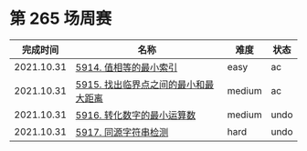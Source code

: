 # 第 265 场周赛

**完成时间**|**名称**|**难度**|**状态**
------------|--------|--------|--------
2021.10.31|[5914. 值相等的最小索引](./5914.%20值相等的最小索引)|easy|ac
2021.10.31|[5915. 找出临界点之间的最小和最大距离](./5915.%20找出临界点之间的最小和最大距离)|medium|ac
2021.10.31|[5916. 转化数字的最小运算数](./5916.%20转化数字的最小运算数)|medium|undo
2021.10.31|[5917. 同源字符串检测](./5917.%20同源字符串检测)|hard|undo
